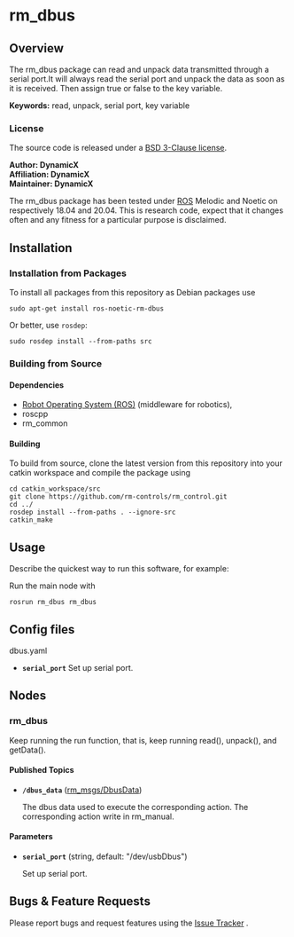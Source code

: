 # rm_dbus

## Overview

The rm_dbus package can read and unpack data transmitted through
a serial port.It will always read the serial port and unpack the data as soon as it is received. 
Then assign true or false to the key variable.

**Keywords:** read, unpack, serial port, key variable

### License

The source code is released under a [BSD 3-Clause license](https://github.com/rm-controls/rm_control/blob/master/LICENSE).

**Author: DynamicX<br />
Affiliation: DynamicX<br />
Maintainer: DynamicX**

The rm_dbus package has been tested under [ROS](http://www.ros.org) Melodic and Noetic on respectively 18.04 and 20.04. This is research code, expect that it changes often and any fitness for a particular purpose is disclaimed.

## Installation

### Installation from Packages

To install all packages from this repository as Debian packages use

    sudo apt-get install ros-noetic-rm-dbus

Or better, use `rosdep`:

	sudo rosdep install --from-paths src

### Building from Source

#### Dependencies

- [Robot Operating System (ROS)](http://wiki.ros.org) (middleware for robotics),
- roscpp
- rm_common

#### Building

To build from source, clone the latest version from this repository into your catkin workspace and compile the package
using

	cd catkin_workspace/src
	git clone https://github.com/rm-controls/rm_control.git
	cd ../
	rosdep install --from-paths . --ignore-src
	catkin_make

## Usage

Describe the quickest way to run this software, for example:

Run the main node with

	rosrun rm_dbus rm_dbus

## Config files

dbus.yaml

* **`serial_port`** Set up serial port.

## Nodes

### rm_dbus

Keep running the run function, that is, keep running read(), unpack(), and getData().

#### Published Topics

* **`/dbus_data`** ([rm_msgs/DbusData])

  The dbus data used to execute the corresponding action. The corresponding action write in rm_manual.

#### Parameters

* **`serial_port`** (string, default: "/dev/usbDbus")

  Set up serial port.

## Bugs & Feature Requests

Please report bugs and request features using the [Issue Tracker](https://github.com/rm-controls/rm_control/issues)
.


[ROS]: http://www.ros.org

[rm_msgs/DbusData]: https://github.com/rm-controls/rm_control/blob/master/rm_msgs/msg/DbusData.msg
